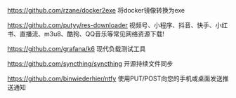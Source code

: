 

https://github.com/rzane/docker2exe 将docker镜像转换为exe

https://github.com/putyy/res-downloader 视频号、小程序、抖音、快手、小红书、直播流、m3u8、酷狗、QQ音乐等常见网络资源下载!

https://github.com/grafana/k6 现代负载测试工具


https://github.com/syncthing/syncthing 开源持续文件同步


https://github.com/binwiederhier/ntfy 使用PUT/POST向您的手机或桌面发送推送通知


